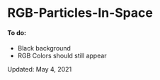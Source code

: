 # RGB-Particles-In-Space

<h4>To do:</h4>
<ul>
  <li>Black background</li>
  <li>RGB Colors should still appear</li>
</ul>

<p>Updated: May 4, 2021 </p>
